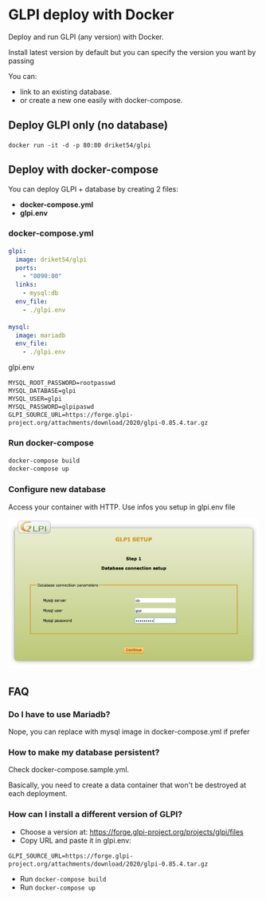 # GLPI deploy with Docker

Deploy and run GLPI (any version) with Docker.

Install latest version by default but you can specify the version you want by passing

You can:
- link to an existing database.
- or create a new one easily with docker-compose.

## Deploy GLPI only (no database)

```docker run -it -d -p 80:80 driket54/glpi```

## Deploy with docker-compose

You can deploy GLPI + database by creating 2 files:
- **docker-compose.yml**
- **glpi.env**

### docker-compose.yml ###

```yml
glpi:
  image: driket54/glpi
  ports:
    - "8090:80"
  links:
    - mysql:db
  env_file:
    - ./glpi.env

mysql:
  image: mariadb
  env_file:
    - ./glpi.env
```

glpi.env

```env
MYSQL_ROOT_PASSWORD=rootpasswd
MYSQL_DATABASE=glpi
MYSQL_USER=glpi
MYSQL_PASSWORD=glpipaswd
GLPI_SOURCE_URL=https://forge.glpi-project.org/attachments/download/2020/glpi-0.85.4.tar.gz
```

### Run docker-compose

```bash
docker-compose build
docker-compose up
```

### Configure new database

Access your container with HTTP.
Use infos you setup in glpi.env file

![alt tag](doc/glpi-db-setup.png)

## FAQ

### Do I have to use Mariadb?

Nope, you can replace with mysql image in docker-compose.yml if prefer

### How to make my database persistent?

Check docker-compose.sample.yml.

Basically, you need to create a data container that won't be destroyed at each deployment.

### How can I install a different version of GLPI?

- Choose a version at: https://forge.glpi-project.org/projects/glpi/files
- Copy URL and paste it in glpi.env:

```
GLPI_SOURCE_URL=https://forge.glpi-project.org/attachments/download/2020/glpi-0.85.4.tar.gz
```

- Run ```docker-compose build```
- Run ```docker-compose up```
